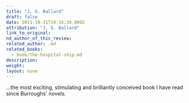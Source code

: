 ```yaml
---
title: "J. G. Ballard"
draft: false
date: 2011-10-31T19:16:39.000Z
attribution: "J. G. Ballard"
link_to_original:
nd_author_of_this_review:
related_author: .md
related_books:
  - book/the-hospital-ship.md
description:
weight:
layout: none
---
```

...the most exciting, stimulating and brilliantly conceived book I have read since Burroughs' novels.

